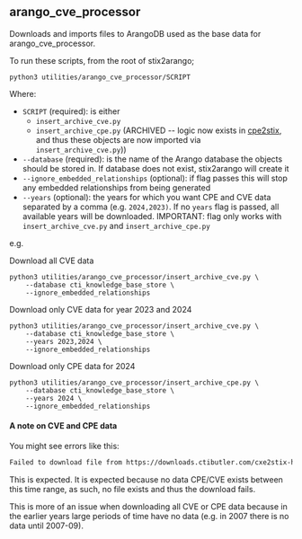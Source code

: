 ## arango_cve_processor

Downloads and imports files to ArangoDB used as the base data for arango_cve_processor.

To run these scripts, from the root of stix2arango;

```shell
python3 utilities/arango_cve_processor/SCRIPT
```

Where:

* `SCRIPT` (required): is either
	* `insert_archive_cve.py`
	* `insert_archive_cpe.py` (ARCHIVED -- logic now exists in [cpe2stix](https://github.com/muchdogesec/cpe2stix), and thus these objects are now imported via `insert_archive_cve.py`))
* `--database` (required): is the name of the Arango database the objects should be stored in. If database does not exist, stix2arango will create it
* `--ignore_embedded_relationships` (optional): if flag passes this will stop any embedded relationships from being generated
* `--years` (optional): the years for which you want CPE and CVE data separated by a comma (e.g. `2024,2023)`. If no `years` flag is passed, all available years will be downloaded. IMPORTANT: flag only works with `insert_archive_cve.py` and `insert_archive_cpe.py`

e.g.

Download all CVE data

```shell
python3 utilities/arango_cve_processor/insert_archive_cve.py \
	--database cti_knowledge_base_store \
	--ignore_embedded_relationships
```

Download only CVE data for year 2023 and 2024

```shell
python3 utilities/arango_cve_processor/insert_archive_cve.py \
	--database cti_knowledge_base_store \
	--years 2023,2024 \
	--ignore_embedded_relationships
```

Download only CPE data for 2024

```shell
python3 utilities/arango_cve_processor/insert_archive_cpe.py \
	--database cti_knowledge_base_store \
	--years 2024 \
	--ignore_embedded_relationships
```

#### A note on CVE and CPE data

You might see errors like this:

```txt
Failed to download file from https://downloads.ctibutler.com/cxe2stix-helper-github-action-output/cpe%2F2007-09%2Fcpe-bundle-2007_09_30-00_00_00-2007_09_30-23_59_59.json with status code 404
```

This is expected. It is expected because no data CPE/CVE exists between this time range, as such, no file exists and thus the download fails.

This is more of an issue when downloading all CVE or CPE data because in the earlier years large periods of time have no data (e.g. in 2007 there is no data until 2007-09).